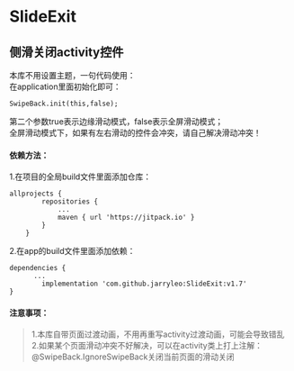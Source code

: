 # SlideExit
## 侧滑关闭activity控件

本库不用设置主题，一句代码使用：         
在application里面初始化即可：
```
SwipeBack.init(this,false);
```
第二个参数true表示边缘滑动模式，false表示全屏滑动模式；       
全屏滑动模式下，如果有左右滑动的控件会冲突，请自己解决滑动冲突！

#### 依赖方法：
1.在项目的全局build文件里面添加仓库：
```
allprojects {
		repositories {
			...
			maven { url 'https://jitpack.io' }
		}
	}
```
2.在app的build文件里面添加依赖：
```
dependencies {
      ...
	    implementation 'com.github.jarryleo:SlideExit:v1.7'
}
```

#### 注意事项：
> 1.本库自带页面过渡动画，不用再重写activity过渡动画，可能会导致错乱            
> 2.如果某个页面滑动冲突不好解决，可以在activity类上打上注解：@SwipeBack.IgnoreSwipeBack关闭当前页面的滑动关闭


